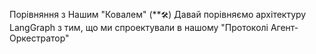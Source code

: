 Порівняння з Нашим "Ковалем" (**`🛠️`)
Давай порівняємо архітектуру LangGraph з тим, що ми спроектували в нашому "Протоколі Агент-Оркестратор"